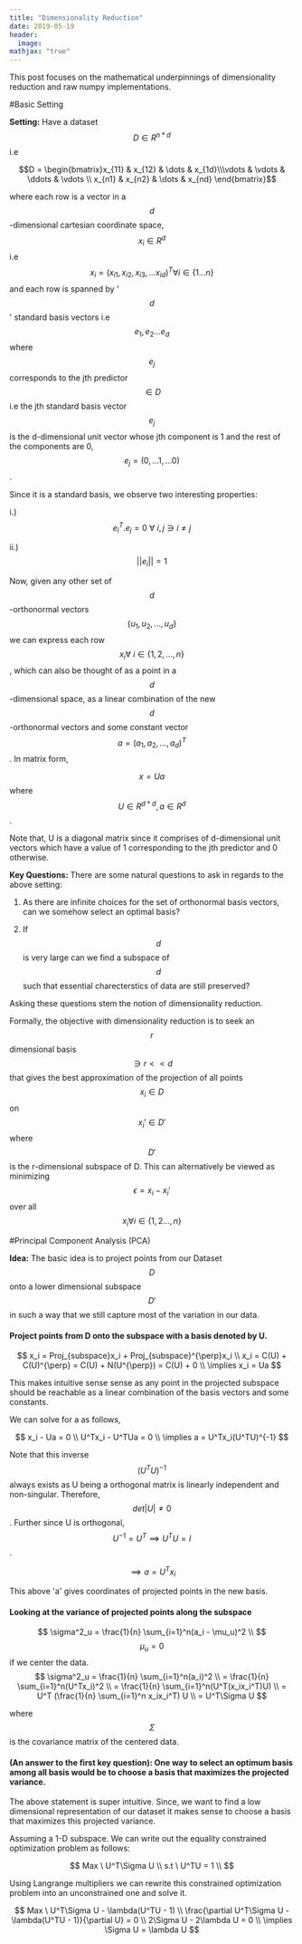 ```yaml
---
title: "Dimensionality Reduction"
date: 2019-05-19
header:
  image:
mathjax: "true"
---
```


This post focuses on the mathematical underpinnings of dimensionality reduction and raw numpy implementations.

#Basic Setting

**Setting:** Have a dataset $$D \in R^{n*d}$$ i.e

$$D = \begin{bmatrix}x_{11} & x_{12} & \dots & x_{1d}\\\vdots & \vdots & \ddots & \vdots \\
x_{n1} & x_{n2} & \dots & x_{nd} \end{bmatrix}$$

where each row is a vector in a $$d$$-dimensional cartesian coordinate space, $$x_i \in R^d$$ i.e $$x_i = (x_{i1},x_{i2},x_{i3},...x_{id})^T \forall i \in \{1...n\}$$ and each row is spanned by '$$d$$' standard basis vectors i.e $$e_1,e_2...e_d$$ where $$e_j$$ corresponds to the jth predictor $$\in D$$ i.e the jth standard basis vector $$e_j$$ is the d-dimensional unit vector whose jth component is 1 and the rest of the components are 0, $$e_j = (0,...1,...0)$$.


Since it is a standard basis, we observe two interesting properties:

i.) $$e_i^T.e_j = 0  \ \forall \ i,j \ni i\neq j$$

ii.) $$||e_i|| = 1$$

Now, given any other set of $$d$$-orthonormal vectors $$\{u_1,u_2,...,u_d\}$$ we can express each row $$x_i \forall \ i \in \{1,2,...,n\}$$, which can also be thought of as a point in a $$d$$-dimensional space, as a linear combination of the new $$d$$-orthonormal vectors and some constant vector $$a = (a_1,a_2,...,a_d)^T$$. In matrix form,

$$x = Ua$$ where $$U \in R^{d*d}, a \in R^d$$.

Note that, U is a diagonal matrix since it comprises of d-dimensional unit vectors which have a value of 1 corresponding to the jth predictor and 0 otherwise.

**Key Questions:** There are some natural questions to ask in regards to the above setting:

1. As there are infinite choices for the set of orthonormal basis vectors, can we somehow select an optimal basis?

2. If $$d$$ is very large can we find a subspace of $$d$$ such that essential charecterstics of data are still preserved?

Asking these questions stem the notion of dimensionality reduction.

Formally, the objective with dimensionality reduction is to seek an $$r$$ dimensional basis $$\ni r << d$$ that gives the best approximation of the projection of all points $$x_i \in D$$ on $$x_i' \in D'$$ where $$D'$$ is the r-dimensional subspace of D. This can alternatively be viewed as minimizing $$\epsilon = x_i-x_i'$$ over all $$x_i \forall i \in \{1,2...,n\}$$

#Principal Component Analysis (PCA)

**Idea:** The basic idea is to project points from our Dataset $$D$$ onto a lower dimensional subspace $$D'$$ in such a way that we still capture most of the variation in our data.

#### Project points from D onto the subspace with a basis denoted by U.

$$
x_i = Proj_{subspace}x_i + Proj_{subspace}^{\perp}x_i \\
x_i = C(U) + C(U)^{\perp} = C(U) + N(U^{\perp}) = C(U) + 0 \\
\implies x_i = Ua
$$

This makes intuitive sense sense as any point in the projected subspace should be reachable as a linear combination of the basis vectors and some constants.

We can solve for a as follows,

$$
x_i - Ua = 0 \\
U^Tx_i - U^TUa = 0 \\
\implies a = U^Tx_i(U^TU)^{-1}
$$

Note that this inverse $$(U^TU)^{-1}$$ always exists as U being a orthogonal matrix is linearly independent and non-singular. Therefore, $$det |U| \neq 0$$. Further since U is orthogonal, $$U^{-1} = U^T \implies U^TU = I$$.

$$
\implies a = U^Tx_i
$$

This above 'a' gives coordinates of projected points in the new basis.

#### Looking at the variance of projected points along the subspace

$$
\sigma^2_u = \frac{1}{n} \sum_{i=1}^n(a_i - \mu_u)^2 \\
$$
$$\mu_u = 0$$ if we center the data.
$$
\sigma^2_u = \frac{1}{n} \sum_{i=1}^n(a_i)^2 \\
= \frac{1}{n} \sum_{i=1}^n(U^Tx_i)^2 \\
= \frac{1}{n} \sum_{i=1}^n(U^T(x_ix_i^T)U) \\
= U^T (\frac{1}{n} \sum_{i=1}^n x_ix_i^T) U \\
= U^T\Sigma U
$$

where $$\Sigma$$ is the covariance matrix of the centered data.

#### (An answer to the first key question): One way to select an optimum basis among all basis would be to choose a basis that maximizes the projected variance.

The above statement is super intuitive. Since, we want to find a low dimensional representation of our dataset it makes sense to choose a basis that maximizes this projected variance.

Assuming a 1-D subspace. We can write out the equality constrained optimization problem as follows:

$$
Max \ U^T\Sigma U \\
s.t \ U^TU = 1 \\
$$

Using Langrange multipliers we can rewrite this constrained optimization problem into an unconstrained one and solve it.

$$
Max \ U^T\Sigma U - \lambda(U^TU - 1) \\
\frac{\partial U^T\Sigma U - \lambda(U^TU - 1)}{\partial U} = 0 \\
2\Sigma U - 2\lambda U = 0 \\
\implies \Sigma U = \lambda U
$$

